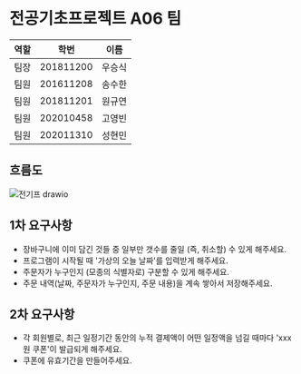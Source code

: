 # 전공기초프로젝트 A06 팀
|   역할   |     학번     |   이름   |
|:--------:|:------------:|:--------:|
|  팀장    | 201811200    |  우승식  |
|  팀원    | 201611208    |  송수한  |
|  팀원    | 201811201    |  원규연  |
|  팀원    | 202010458    |  고영빈  |
|  팀원    | 202011310    |  성현민  |

## 흐름도
![전기프 drawio](https://github.com/intelryzen/Konkuk-A06/assets/66426612/2824147a-3263-4987-a6fd-5dbb56563970)

## 1차 요구사항
* 장바구니에 이미 담긴 것들 중 일부만 갯수를 줄일 (즉, 취소할) 수 있게 해주세요.
* 프로그램이 시작될 때 '가상의 오늘 날짜'를 입력받게 해주세요.
* 주문자가 누구인지 (모종의 식별자로) 구분할 수 있게 해주세요.
* 주문 내역(날짜, 주문자가 누구인지, 주문 내용)을 계속 쌓아서 저장해주세요.

## 2차 요구사항
* 각 회원별로, 최근 일정기간 동안의 누적 결제액이 어떤 일정액을 넘길 때마다 'xxx원 쿠폰'이 발급되게 해주세요.
* 쿠폰에 유효기간을 만들어주세요.